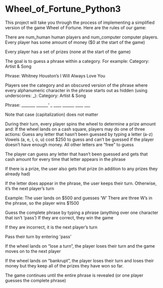 # Wheel_of_Fortune_Python3
This project will take you through the process of implementing a simplified version of the game Wheel of Fortune. Here are the rules of our game:

There are num_human human players and num_computer computer players.
Every player has some amount of money ($0 at the start of the game)

Every player has a set of prizes (none at the start of the game)

The goal is to guess a phrase within a category. For example:
Category: Artist & Song

Phrase: Whitney Houston’s I Will Always Love You

Players see the category and an obscured version of the phrase where every alphanumeric character in the phrase starts out as hidden (using underscores: _):
Category: Artist & Song

Phrase: _______ _______'_ _ ____ ______ ____ ___

Note that case (capitalization) does not matter

During their turn, every player spins the wheel to determine a prize amount and:
If the wheel lands on a cash square, players may do one of three actions:
Guess any letter that hasn’t been guessed by typing a letter (a-z)
Vowels (a, e, i, o, u) cost $250 to guess and can’t be guessed if the player doesn’t have enough money. All other letters are “free” to guess

The player can guess any letter that hasn’t been guessed and gets that cash amount for every time that letter appears in the phrase

If there is a prize, the user also gets that prize (in addition to any prizes they already had)

If the letter does appear in the phrase, the user keeps their turn. Otherwise, it’s the next player’s turn

Example: The user lands on $500 and guesses ‘W’
There are three W’s in the phrase, so the player wins $1500

Guess the complete phrase by typing a phrase (anything over one character that isn’t ‘pass’)
If they are correct, they win the game

If they are incorrect, it is the next player’s turn

Pass their turn by entering 'pass'

If the wheel lands on “lose a turn”, the player loses their turn and the game moves on to the next player

If the wheel lands on “bankrupt”, the player loses their turn and loses their money but they keep all of the prizes they have won so far.

The game continues until the entire phrase is revealed (or one player guesses the complete phrase)
